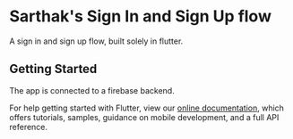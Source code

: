 # Sarthak's Sign In and Sign Up flow

A sign in and sign up flow, built solely in flutter.

## Getting Started

The app is connected to a firebase backend. 

For help getting started with Flutter, view our
[online documentation](https://flutter.dev/docs), which offers tutorials,
samples, guidance on mobile development, and a full API reference.
